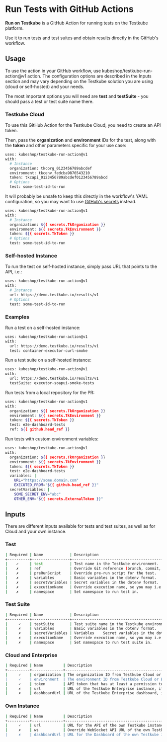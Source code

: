 # Run Tests with GitHub Actions

**Run on Testkube** is a GitHub Action for running tests on the Testkube platform.

Use it to run tests and test suites and obtain results directly in the GitHub's workflow.

## Usage
To use the action in your GitHub workflow, use kubeshop/testkube-run-action@v1 action. The configuration options are described in the Inputs section and may vary depending on the Testkube solution you are using (cloud or self-hosted) and your needs.

The most important options you will need are **test** and **testSuite** - you should pass a test or test suite name there.

### Testkube Cloud
To use this GitHub Action for the Testkube Cloud, you need to create an API token.

Then, pass the **organization** and **environment** IDs for the test, along with the **token** and other parameters specific for your use case:

```sh
uses: kubeshop/testkube-run-action@v1
with:
  # Instance
  organization: tkcorg_0123456789abcdef
  environment: tkcenv_fedcba9876543210
  token: tkcapi_0123456789abcdef0123456789abcd
  # Options
  test: some-test-id-to-run
  ```

It will probably be unsafe to keep this directly in the workflow's YAML configuration, so you may want to use [GitHub's secrets](https://docs.github.com/en/actions/security-guides/encrypted-secrets) instead.

```sh
uses: kubeshop/testkube-run-action@v1
with:
  # Instance
  organization: ${{ secrets.TkOrganization }}
  environment: ${{ secrets.TkEnvironment }}
  token: ${{ secrets.TkToken }}
  # Options
  test: some-test-id-to-run
  ```

### Self-hosted Instance


To run the test on self-hosted instance, simply pass URL that points to the API, i.e.:

```sh
uses: kubeshop/testkube-run-action@v1
with:
  # Instance
  url: https://demo.testkube.io/results/v1
  # Options
  test: some-test-id-to-run
  ```

### Examples

Run a test on a self-hosted instance:
```sh
uses: kubeshop/testkube-run-action@v1
with:
  url: https://demo.testkube.io/results/v1
  test: container-executor-curl-smoke
  ```
Run a test suite on a self-hosted instance:
```sh
uses: kubeshop/testkube-run-action@v1
with:
  url: https://demo.testkube.io/results/v1
  testSuite: executor-soapui-smoke-tests
  ```
Run tests from a local repository for the PR:
```sh
uses: kubeshop/testkube-run-action@v1
with:
  organization: ${{ secrets.TkOrganization }}
  environment: ${{ secrets.TkEnvironment }}
  token: ${{ secrets.TkToken }}
  test: e2e-dashboard-tests
  ref: ${{ github.head_ref }}
  ```

Run tests with custom environment variables:

```sh
uses: kubeshop/testkube-run-action@v1
with:
  organization: ${{ secrets.TkOrganization }}
  environment: ${{ secrets.TkEnvironment }}
  token: ${{ secrets.TkToken }}
  test: e2e-dashboard-tests
  variables: |
    URL="https://some.domain.com"
    EXECUTED_FROM="${{ github.head_ref }}"
  secretVariables: |
    SOME_SECRET_ENV="abc"
    OTHER_ENV="${{ secrets.ExternalToken }}"
```

## Inputs
There are different inputs available for tests and test suites, as well as for Cloud and your own instance.

### Test

```sh
| Required | Name            | Description
+----------+-----------------+-----------------------------------------------------------
|    ✓     | test            | Test name in the Testkube environment.
|    ✗     | ref             | Override Git reference (branch, commit, tag) for the test.
|    ✗     | preRunScript    | Override pre-run script for the test.
|    ✗     | variables       | Basic variables in the dotenv format.
|    ✗     | secretVariables | Secret variables in the dotenv format.
|    ✗     | executionName   | Override execution name, so you may i.e. mention the PR.
|    ✗     | namespace       | Set namespace to run test in.
```

### Test Suite

```sh
| Required | Name            | Description
+----------+-----------------+---------------------------------------------------------
|     ✓	   | testSuite	     | Test suite name in the Testkube environment.
|     ✗	   | variables	     | Basic variables in the dotenv format.
|     ✗	   | secretVariables | Variables	Secret variables in the dotenv format.
|     ✗	   | executionName   | Override execution name, so you may i.e. mention the PR.
|     ✗	   | namespace       | Set namespace to run test suite in.
```

### Cloud and Enterprise

```sh
| Required | Name	      | Description
+----------+--------------+------------------------------------------------------------------------------------------------------------------------------
|     ✓    | organization |	The organization ID from Testkube Cloud or Enterprise - it starts with tkc_org, you may find it i.e. in the dashboard's URL.
|     ✓	   | environment  | The environment ID from Testkube Cloud or Enterprise - it starts with tkc_env, you may find it i.e. in the dashboard's URL.
|     ✓	   | token        |	API token that has at least a permission to run specific test or test suite. Read more about creating API token in Testkube Cloud or Enterprise.
|     ✗    | url          | URL of the Testkube Enterprise instance, if applicable.
|     ✗    | dashboardUrl | URL of the Testkube Enterprise dashboard, if applicable, to display links for the execution.
```

### Own Instance

```sh
| Required | Name         |	Description
+----------+--------------+----------------------------------------------------------------------------------------
|     ✓    | url          | URL for the API of the own Testkube instance.
|     ✗    | ws           | Override WebSocket API URL of the own Testkube instance (use it only if auto-detection doesn't work).
|     ✗    | dashboardUrl | URL for the Dashboard of the own Testkube instance, to display links for the execution.
```

